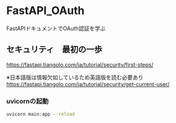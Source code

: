 # FastAPI_OAuth
FastAPIドキュメントでOAuth認証を学ぶ

## セキュリティ　最初の一歩
https://fastapi.tiangolo.com/ja/tutorial/security/first-steps/

※日本語版は情報欠如しているため英語版を読む必要あり
https://fastapi.tiangolo.com/ja/tutorial/security/get-current-user/


### uvicornの起動
```bash
uvicorn main:app --reload
```